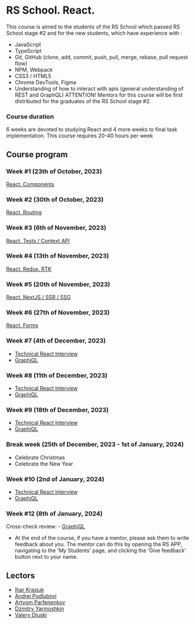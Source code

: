 # RS School. React.
This course is aimed to the students of the RS School which passed RS School stage #2 and for the new students, which have experience with :
- JavaScript
- TypeScript
- Git, GitHub (clone, add, commit, push, pull, merge, rebase, pull request flow)
- NPM, Webpack
- CSS3 / HTML5
- Chrome DevTools, Figma
- Understanding of how to interact with apis (general understanding of REST and GraphQL)
ATTENTION! Mentors for this course will be first distributed for the graduates of the RS School stage #2.

### Course duration
6 weeks are devoted to studying React and 4 more weeks to final task implementation. This course requires 20-40 hours per week

## Course program
### Week #1 (23th of October, 2023)
[React. Components](modules/module01)

### Week #2 (30th of October, 2023)
[React. Routing](modules/module02)

### Week #3 (6th of November, 2023)
[React. Tests / Context API](modules/module03)

### Week #4 (13th of November, 2023)
[React. Redux. RTK](modules/module04)

### Week #5 (20th of November, 2023)
[React. NextJS / SSR / SSG](modules/module05)

### Week #6 (27th of November, 2023)
[React. Forms](modules/module06)

### Week #7 (4th of December, 2023)
- [Technical React Interview](interview.md)
- [GraphiQL](modules/graphiql.md)

### Week #8 (11th of December, 2023)
- [Technical React Interview](interview.md)
- [GraphiQL](modules/graphiql.md)

### Week #9 (18th of December, 2023)
- [Technical React Interview](interview.md)
- [GraphiQL](modules/graphiql.md)

### Break week (25th of December, 2023 - 1st of January, 2024)
- Celebrate Christmas
- Celebrate the New Year
### Week #10 (2nd of January, 2024)
- [Technical React Interview](interview.md)
- [GraphiQL](modules/graphiql.md)

### Week #12 (8th of January, 2024)
Cross-check review: - [GraphiQL](modules/graphiql.md)
- At the end of the course, if you have a mentor, please ask them to write feedback about you. The mentor can do this by opening the RS APP, navigating to the 'My Students' page, and clicking the 'Give feedback' button next to your name.


## Lectors
- [Ihar Krasiuk](https://github.com/ragingyngvarr)
- [Andrej Podlubnyj](https://github.com/andron13) 
- [Artyom Parfenenkov](https://github.com/ParfenenkovEdit)
- [Dzmitry Yarmoshkin](https://github.com/SpaNb4)
- [Valery Dluski](https://github.com/valerydluski)

